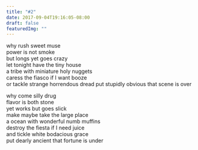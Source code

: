 ```yaml
---
title: "#2"
date: 2017-09-04T19:16:05-08:00
draft: false
featuredImg: ""
---
```


why rush sweet muse  
power is not smoke  
but longs yet goes crazy  
let tonight have the tiny house  
a tribe with miniature holy nuggets  
caress the fiasco if I want booze  
or tackle strange horrendous dread
put stupidly obvious that scene is over  

why come silly drug  
flavor is both stone  
yet works but goes slick  
make maybe take the large place  
a ocean with wonderful numb muffins  
destroy the fiesta if I need juice  
and tickle white bodacious grace  
put dearly ancient that fortune is under  

